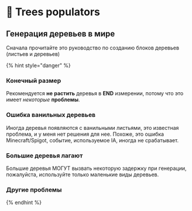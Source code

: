 # 🌳 Trees populators

## Генерация деревьев в мире

Сначала прочитайте это руководство по созданию блоков деревьев (листьев и деревьев)

{% hint style="danger" %}
### Конечный размер

Рекомендуется **не** **растить** деревья в **END** измерении, потому что это имеет _некоторые_ **проблемы**.

### Ошибка ванильных деревьев

Иногда деревья появляются с ванильными листьями, это известная проблема, и у меня нет решения для нее. Похоже, это ошибка Minecraft/Spigot, событие, используемое IA, иногда не срабатывает.

### Большие деревья лагают

Большие деревья МОГУТ вызвать некоторую задержку при генерации, пожалуйста, используйте только маленькие виды деревьев.

### Другие проблемы
{% endhint %}



